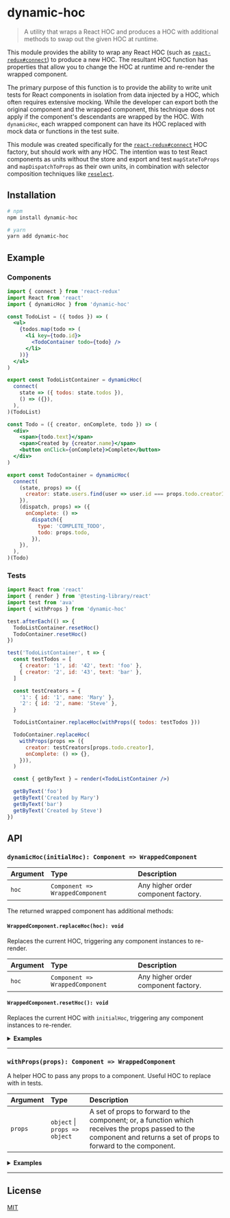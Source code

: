 # dynamic-hoc

> A utility that wraps a React HOC and produces a HOC with additional methods to swap out the given HOC at runtime.

This module provides the ability to wrap any React HOC (such as [`react-redux#connect`](https://react-redux.js.org/api/connect)) to produce a new HOC. The resultant HOC function has properties that allow you to change the HOC at runtime and re-render the wrapped component.

The primary purpose of this function is to provide the ability to write unit tests for React components in isolation from data injected by a HOC, which often requires extensive mocking. While the developer can export both the original component and the wrapped component, this technique does not apply if the component's descendants are wrapped by the HOC. With `dynamicHoc`, each wrapped component can have its HOC replaced with mock data or functions in the test suite.

This module was created specifically for the [`react-redux#connect`](https://react-redux.js.org/api/connect) HOC factory, but should work with any HOC. The intention was to test React components as units without the store and export and test `mapStateToProps` and `mapDispatchToProps` as their own units, in combination with selector composition techniques like [`reselect`](https://github.com/reduxjs/reselect).

## Installation

```sh
# npm
npm install dynamic-hoc

# yarn
yarn add dynamic-hoc
```

## Example

### Components

```jsx
import { connect } from 'react-redux'
import React from 'react'
import { dynamicHoc } from 'dynamic-hoc'

const TodoList = ({ todos }) => (
  <ul>
    {todos.map(todo => (
      <li key={todo.id}>
        <TodoContainer todo={todo} />
      </li>
    ))}
  </ul>
)

export const TodoListContainer = dynamicHoc(
  connect(
    state => ({ todos: state.todos }),
    () => ({}),
  ),
)(TodoList)

const Todo = ({ creator, onComplete, todo }) => (
  <div>
    <span>{todo.text}</span>
    <span>Created by {creator.name}</span>
    <button onClick={onComplete}>Complete</button>
  </div>
)

export const TodoContainer = dynamicHoc(
  connect(
    (state, props) => ({
      creator: state.users.find(user => user.id === props.todo.creatorId),
    }),
    (dispatch, props) => ({
      onComplete: () =>
        dispatch({
          type: 'COMPLETE_TODO',
          todo: props.todo,
        }),
    }),
  ),
)(Todo)
```

### Tests

```jsx
import React from 'react'
import { render } from '@testing-library/react'
import test from 'ava'
import { withProps } from 'dynamic-hoc'

test.afterEach(() => {
  TodoListContainer.resetHoc()
  TodoContainer.resetHoc()
})

test('TodoListContainer', t => {
  const testTodos = [
    { creator: '1', id: '42', text: 'foo' },
    { creator: '2', id: '43', text: 'bar' },
  ]

  const testCreators = {
    '1': { id: '1', name: 'Mary' },
    '2': { id: '2', name: 'Steve' },
  }

  TodoListContainer.replaceHoc(withProps({ todos: testTodos }))

  TodoContainer.replaceHoc(
    withProps(props => ({
      creator: testCreators[props.todo.creator],
      onComplete: () => {},
    })),
  )

  const { getByText } = render(<TodoListContainer />)

  getByText('foo')
  getByText('Created by Mary')
  getByText('bar')
  getByText('Created by Steve')
})

```

## API

### `dynamicHoc(initialHoc): Component => WrappedComponent`

|Argument|Type|Description|
|:---|:---|:---|
|`hoc`|`Component => WrappedComponent`|Any higher order component factory.|

The returned wrapped component has additional methods:

#### `WrappedComponent.replaceHoc(hoc): void`

Replaces the current HOC, triggering any component instances to re-render.

|Argument|Type|Description|
|:---|:---|:---|
|`hoc`|`Component => WrappedComponent`|Any higher order component factory.|

#### `WrappedComponent.resetHoc(): void`

Replaces the current HOC with `initialHoc`, triggering any component instances to re-render.

<details>
  <summary><strong>Examples</strong></summary>
  
  ```jsx
  const MyConnectedComponent = dynamicHoc(withRouter)(MyComponent)
  
  MyConnectedComponent.replaceHoc(withProps({ location: { pathname: '/foo' } }))
  MyConnectedComponent.resetHoc()
  ```
</details>

---

### `withProps(props): Component => WrappedComponent`

A helper HOC to pass any props to a component. Useful HOC to replace with in tests.

|Argument|Type|Description|
|:---|:---|:---|
|`props`|`object` \| `props => object`|A set of props to forward to the component; or, a function which receives the props passed to the component and returns a set of props to forward to the component.|

<details>
  <summary><strong>Examples</strong></summary>
  
  ```jsx
  const MyConnectedComponent = withProps({ foo: 'bar' })(MyComponent)
  ```
  
  ```jsx
  const MyConnectedComponent = withProps(
    props => ({ foo: props.x + props.y }),
  )(MyComponent)
  ```
</details>

---

## License

[MIT](./LICENSE)

